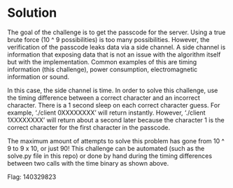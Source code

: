 # Solution 
The goal of the challenge is to get the passcode for the server. Using a true brute force (10 ^ 9 possibilities) is too many possibilities. However, the verification of the passcode leaks data via a side channel. A side channel is information that exposing data that is not an issue with the algorithm itself but with the implementation. Common examples of this are timing information (this challenge), power consumption, electromagnetic information or sound.

In this case, the side channel is time. In order to solve this challenge, use the timing difference between a correct character and an incorrect character. There is a 1 second sleep on each correct character guess. 
For example, ‘./client 0XXXXXXXX’ will return instantly. However, ‘./client 1XXXXXXXX’ will return about a second later because the character 1 is the correct character for the first character in the passcode.

The maximum amount of attempts to solve this problem has gone from 10 ^ 9 to 9 x 10, or just 90! This challenge can be automated (such as the solve.py file in this repo) or done by hand during the timing differences between two calls with the time binary as shown above.

Flag: 140329823
